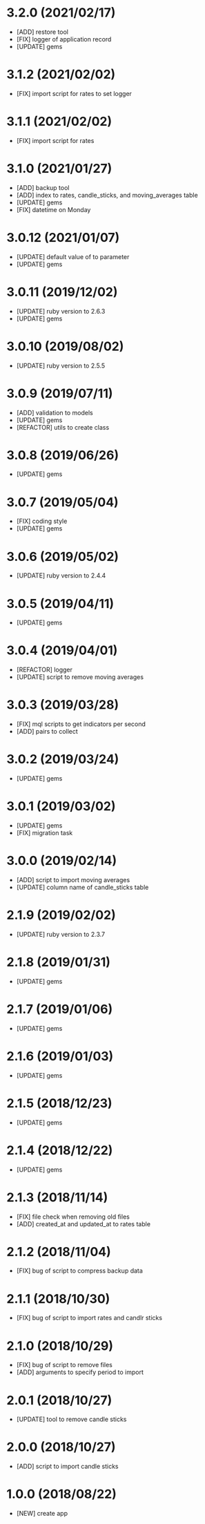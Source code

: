 # 3.2.0 (2021/02/17)
- [ADD] restore tool
- [FIX] logger of application record
- [UPDATE] gems

# 3.1.2 (2021/02/02)
- [FIX] import script for rates to set logger

# 3.1.1 (2021/02/02)
- [FIX] import script for rates

# 3.1.0 (2021/01/27)
- [ADD] backup tool
- [ADD] index to rates, candle_sticks, and moving_averages table
- [UPDATE] gems
- [FIX] datetime on Monday

# 3.0.12 (2021/01/07)
- [UPDATE] default value of to parameter
- [UPDATE] gems

# 3.0.11 (2019/12/02)
- [UPDATE] ruby version to 2.6.3
- [UPDATE] gems

# 3.0.10 (2019/08/02)
- [UPDATE] ruby version to 2.5.5

# 3.0.9 (2019/07/11)
- [ADD] validation to models
- [UPDATE] gems
- [REFACTOR] utils to create class

# 3.0.8 (2019/06/26)
- [UPDATE] gems

# 3.0.7 (2019/05/04)
- [FIX] coding style
- [UPDATE] gems

# 3.0.6 (2019/05/02)
- [UPDATE] ruby version to 2.4.4

# 3.0.5 (2019/04/11)
- [UPDATE] gems

# 3.0.4 (2019/04/01)
- [REFACTOR] logger
- [UPDATE] script to remove moving averages

# 3.0.3 (2019/03/28)
- [FIX] mql scripts to get indicators per second
- [ADD] pairs to collect

# 3.0.2 (2019/03/24)
- [UPDATE] gems

# 3.0.1 (2019/03/02)
- [UPDATE] gems
- [FIX] migration task

# 3.0.0 (2019/02/14)
- [ADD] script to import moving averages
- [UPDATE] column name of candle_sticks table

# 2.1.9 (2019/02/02)
- [UPDATE] ruby version to 2.3.7

# 2.1.8 (2019/01/31)
- [UPDATE] gems

# 2.1.7 (2019/01/06)
- [UPDATE] gems

# 2.1.6 (2019/01/03)
- [UPDATE] gems

# 2.1.5 (2018/12/23)
- [UPDATE] gems

# 2.1.4 (2018/12/22)
- [UPDATE] gems

# 2.1.3 (2018/11/14)
- [FIX] file check when removing old files
- [ADD] created_at and updated_at to rates table

# 2.1.2 (2018/11/04)
- [FIX] bug of script to compress backup data

# 2.1.1 (2018/10/30)
- [FIX] bug of script to import rates and candlr sticks

# 2.1.0 (2018/10/29)
- [FIX] bug of script to remove files
- [ADD] arguments to specify period to import

# 2.0.1 (2018/10/27)
- [UPDATE] tool to remove candle sticks

# 2.0.0 (2018/10/27)
- [ADD] script to import candle sticks

# 1.0.0 (2018/08/22)
- [NEW] create app
